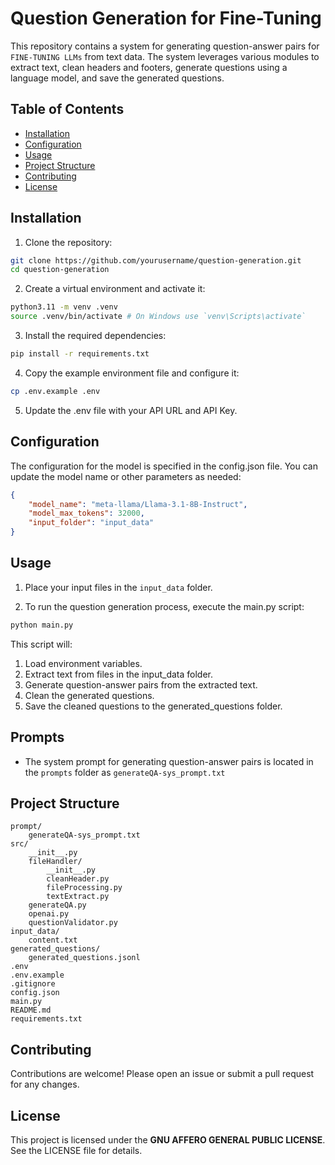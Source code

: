 # Question Generation for Fine-Tuning
This repository contains a system for generating question-answer pairs for `FINE-TUNING LLMs` from text data. The system leverages various modules to extract text, clean headers and footers, generate questions using a language model, and save the generated questions.

## Table of Contents

- [Installation](#installation)
- [Configuration](#configuration)
- [Usage](#usage)
- [Project Structure](#project-structure)
- [Contributing](#contributing)
- [License](#license)


## Installation
1. Clone the repository:
```sh
git clone https://github.com/yourusername/question-generation.git
cd question-generation
```

2. Create a virtual environment and activate it:
```sh
python3.11 -m venv .venv
source .venv/bin/activate # On Windows use `venv\Scripts\activate`
```

3. Install the required dependencies:
```sh
pip install -r requirements.txt
```

4. Copy the example environment file and configure it:
```sh
cp .env.example .env
```

5. Update the .env file with your API URL and API Key.

## Configuration
The configuration for the model is specified in the config.json file. You can update the model name or other parameters as needed:
```json
{
    "model_name": "meta-llama/Llama-3.1-8B-Instruct",
    "model_max_tokens": 32000,
    "input_folder": "input_data"
}
```

## Usage

1. Place your input files in the `input_data` folder.

2. To run the question generation process, execute the main.py script:
```sh
python main.py
```

This script will:
1. Load environment variables.
2. Extract text from files in the input_data folder.
3. Generate question-answer pairs from the extracted text.
4. Clean the generated questions.
5. Save the cleaned questions to the generated_questions folder.

## Prompts

- The system prompt for generating question-answer pairs is located in the `prompts` folder as `generateQA-sys_prompt.txt`

## Project Structure
```plaintext
prompt/
    generateQA-sys_prompt.txt
src/
    __init__.py
    fileHandler/
        __init__.py
        cleanHeader.py
        fileProcessing.py
        textExtract.py
    generateQA.py
    openai.py
    questionValidator.py
input_data/
    content.txt
generated_questions/
    generated_questions.jsonl
.env
.env.example
.gitignore
config.json
main.py
README.md
requirements.txt
```

## Contributing
Contributions are welcome! Please open an issue or submit a pull request for any changes.

## License
This project is licensed under the **GNU AFFERO GENERAL PUBLIC LICENSE**. See the LICENSE file for details.
